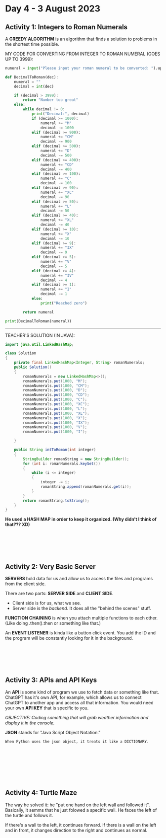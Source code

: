 # **Day 4 - 3 August 2023**

## **Activity 1: Integers to Roman Numerals**

A **GREEDY ALGORITHM** is an algorithm that finds a solution to problems in the shortest time possible. 

MY CODE FOR CONVERTING FROM INTEGER TO ROMAN NUMERAL (GOES UP TO 3999):
```python
numeral = input("Please input your roman numeral to be converted: ").upper()

def DecimalToRoman(dec):
    numeral = ""
    decimal = int(dec)

    if (decimal > 3999):
        return "Number too great"
    else:
        while decimal != 0:
            print("Decimal:", decimal)
            if (decimal >= 1000):
                numeral += "M"
                decimal -= 1000
            elif (decimal >= 900):
                numeral += "CM"
                decimal -= 900
            elif (decimal >= 500):
                numeral += "D"
                decimal -= 500
            elif (decimal >= 400):
                numeral += "CD"
                decimal -= 400
            elif (decimal >= 100):
                numeral += "C"
                decimal -= 100
            elif (decimal >= 90):
                numeral += "XC"
                decimal -= 90
            elif (decimal >= 50):
                numeral += "L"
                decimal -= 50
            elif (decimal >= 40):
                numeral += "XL"
                decimal -= 40
            elif (decimal >= 10):
                numeral += "X"
                decimal -= 10
            elif (decimal >= 9):
                numeral += "IX"
                decimal -= 9
            elif (decimal >= 5):
                numeral += "V"
                decimal -= 5
            elif (decimal >= 4):
                numeral += "IV"
                decimal -= 4
            elif (decimal >= 1):
                numeral += "I"
                decimal -= 1
            else:
                print("Reached zero")       

        return numeral

print(DecimalToRoman(numeral))
```
----

TEACHER'S SOLUTION (IN JAVA):
```java
import java.util.LinkedHashMap;

class Solution
{
    private final LinkedHashMap<Integer, String> romanNumerals;
    public Solution()
    {
        romanNumerals = new LinkedHashMap<>();
        romanNumerals.put(1000, "M");
        romanNumerals.put(1000, "CM");
        romanNumerals.put(1000, "D");
        romanNumerals.put(1000, "CD");
        romanNumerals.put(1000, "C");
        romanNumerals.put(1000, "XC");
        romanNumerals.put(1000, "L");
        romanNumerals.put(1000, "XL");
        romanNumerals.put(1000, "X");
        romanNumerals.put(1000, "IX");
        romanNumerals.put(1000, "V");
        romanNumerals.put(1000, "I");

    }

    public String intToRoman(int integer)
    {
        StringBuilder romanString = new StringBuilder();
        for (int i: romanNumerals.keySet())
        {
            while (i <= integer)
            {
                integer -= i;
                romanString.append(romanNumerals.get(i));
            }
        }
        return romanString.toString();
    }
}
```

**He used a HASH MAP in order to keep it organized. (Why didn't I think of that??? XD)**
<br></br>
<br></br>
<br></br>

## **Activity 2: Very Basic Server**

**SERVERS** hold data for us and allow us to access the files and programs from the client side. 

There are two parts: **SERVER SIDE** and **CLIENT SIDE**.
- Client side is for us, what we see. 
- Server side is the *backend*. It does all the "behind the scenes" stuff. 

**FUNCTION CHAINING** is when you attach multiple functions to each other. (Like doing .then().then or something like that.)

An **EVENT LISTENER** is kinda like a button click event. You add the ID and the program will be constantly looking for it in the background. 
<br></br>
<br></br>
<br></br>

## **Activity 3: APIs and API Keys**

An **API** is some kind of program we use to fetch data or something like that. ChatGPT has it's own API, for example, which allows us to connect ChatGPT to another app and access all that information. You would need your own **API KEY** that is specific to you. 

*OBJECTIVE: Coding something that will grab weather information and display it in the console.*

**JSON** stands for "Java Script Object Notation." 

    When Python uses the json object, it treats it like a DICTIONARY. 
<br></br>
<br></br>
<br></br>

## **Activity 4: Turtle Maze**

The way he solved it: he "put one hand on the left wall and followed it". Basically, it semms that he just folowed a specific wall. He faces the left of the turtle and follows it. 

If there's a wall to the left, it continues forward. If there is a wall on the left and in front, it changes direction to the right and continues as normal. 